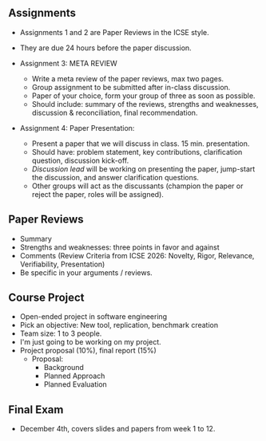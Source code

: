 ## Assignments
- Assignments 1 and 2 are Paper Reviews in the ICSE style.
- They are due 24 hours before the paper discussion.

- Assignment 3: META REVIEW
	- Write a meta review of the paper reviews, max two pages.
	- Group assignment to be submitted after in-class discussion.
	- Paper of your choice, form your group of three as soon as possible.
	- Should include: summary of the reviews, strengths and weaknesses, discussion & reconciliation, final recommendation.

- Assignment 4: Paper Presentation:
	- Present a paper that we will discuss in class. 15 min. presentation.
	- Should have: problem statement, key contributions, clarification question, discussion kick-off.
	- *Discussion lead* will be working on presenting the paper, jump-start the discussion, and answer clarification questions.
	- Other groups will act as the discussants (champion the paper or reject the paper, roles will be assigned).

## Paper Reviews
- Summary
- Strengths and weaknesses: three points in favor and against
- Comments (Review Criteria from ICSE 2026: Novelty, Rigor, Relevance, Verifiability, Presentation)
- Be specific in your arguments / reviews.
## Course Project
- Open-ended project in software engineering
- Pick an objective: New tool, replication, benchmark creation
- Team size: 1 to 3 people.
- I'm just going to be working on my project.
- Project proposal (10%), final report (15%)
	- Proposal:
		- Background
		- Planned Approach
		- Planned Evaluation
## Final Exam
- December 4th, covers slides and papers from week 1 to 12.
